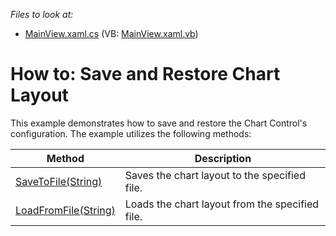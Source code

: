_Files to look at:_

* [MainView.xaml.cs](CS/SaveLayoutSample/MainWindow.xaml.cs) (VB: [MainView.xaml.vb](VB/SaveLayoutSample/MainWindow.xaml.vb))

# How to: Save and Restore Chart Layout

This example demonstrates how to save and restore the Chart Control's configuration. 
The example utilizes the following methods:

|Method                                                                                                                |Description                                    |
|----------------------------------------------------------------------------------------------------------------------|-----------------------------------------------|
|[SaveToFile(String)](https://docs.devexpress.com/WPF/DevExpress.Xpf.Charts.ChartControl.SaveToFile(System.String))    |Saves the chart layout to the specified file.  |
|[LoadFromFile(String)](https://docs.devexpress.com/WPF/DevExpress.Xpf.Charts.ChartControl.LoadFromFile(System.String))|Loads the chart layout from the specified file.|